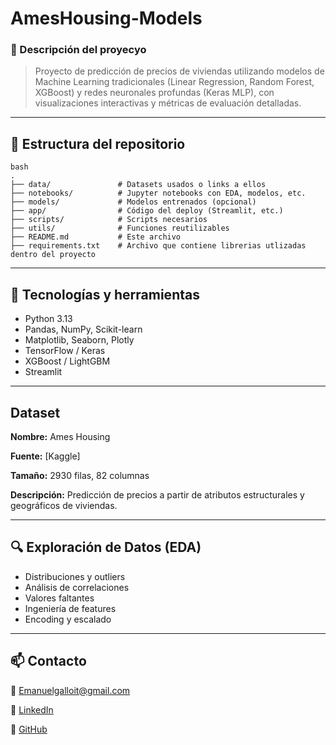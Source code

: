 # AmesHousing-Models

### 🎯 Descripción del proyecyo

> Proyecto de predicción de precios de viviendas utilizando modelos de Machine Learning tradicionales (Linear Regression, Random Forest, XGBoost) y redes neuronales profundas (Keras MLP), con visualizaciones interactivas y métricas de evaluación detalladas.

---

## 📁 Estructura del repositorio

```
bash
.
├── data/               # Datasets usados o links a ellos
├── notebooks/          # Jupyter notebooks con EDA, modelos, etc.
├── models/             # Modelos entrenados (opcional)
├── app/                # Código del deploy (Streamlit, etc.)
├── scripts/            # Scripts necesarios
├── utils/              # Funciones reutilizables
├── README.md           # Este archivo 
├── requirements.txt    # Archivo que contiene librerias utlizadas dentro del proyecto

```

---

## 🧪 Tecnologías y herramientas

- Python 3.13
- Pandas, NumPy, Scikit-learn
- Matplotlib, Seaborn, Plotly
- TensorFlow / Keras
- XGBoost / LightGBM
- Streamlit

---

##  Dataset

**Nombre:** Ames Housing

**Fuente:** [Kaggle]

**Tamaño:** 2930 filas, 82 columnas

**Descripción:** Predicción de precios a partir de atributos estructurales y geográficos de viviendas.

---

## 🔍 Exploración de Datos (EDA)

- Distribuciones y outliers
- Análisis de correlaciones
- Valores faltantes
- Ingeniería de features
- Encoding y escalado

---

## 📫 Contacto

📧 Emanuelgalloit@gmail.com

🔗 [LinkedIn](https://www.linkedin.com/in/emanuel-gallo-0abab71ba/)

🐙 [GitHub](https://github.com/EmanuelG12)